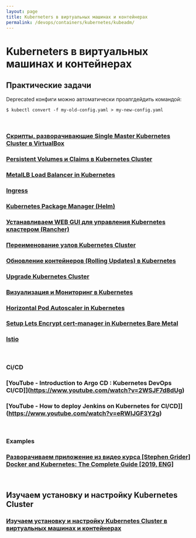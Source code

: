 ```yaml
---
layout: page
title: Kuberneters в виртуальных машинах и контейнерах
permalink: /devops/containers/kubernetes/kubeadm/
---
```


# Kuberneters в виртуальных машинах и контейнерах

## Практические задачи

Deprecated конфиги можно автоматически проапгдейдить командой:

    $ kubectl convert -f my-old-config.yaml > my-new-config.yaml

<br/>

### [Скрипты, разворачивающие Single Master Kubernetes Cluster в VirtualBox](/devops/containers/kubernetes/kubeadm/prepared-cluster/)

### [Persistent Volumes и Claims в Kubernetes Cluster](/devops/containers/kubernetes/kubeadm/persistence/)

### [MetalLB Load Balancer in Kubernetes](/devops/containers/kubernetes/kubeadm/metal-load-balancer/)

### [Ingress](/devops/containers/kubernetes/kubeadm/ingress/)

### [Kubernetes Package Manager (Helm)](/devops/containers/kubernetes/packaging/heml/)

### [Устанавливаем WEB GUI для управления Kubernetes кластером (Rancher)](/devops/containers/kubernetes/kubeadm/gui/rancher/)

### [Переименование узлов Kubernetes Cluster](/devops/containers/kubernetes/kubeadm/renaming-kubernetes-nodes/)

### [Обновление контейнеров (Rolling Updates) в Kubernetes](/devops/containers/kubernetes/kubeadm/rolling-updates/)

### [Upgrade Kubernetes Cluster](/devops/containers/kubernetes/kubeadm/upgrade-kubernetes-cluster/)

### [Визуализация и Мониторинг в Kubernetes](/devops/containers/kubernetes/kubeadm/monitoring/)

### [Horizontal Pod Autoscaler in Kubernetes](/devops/containers/kubernetes/kubeadm/horizontal-pod-autoscaler/)

### [Setup Lets Encrypt cert-manager in Kubernetes Bare Metal](/devops/containers/kubernetes/kubeadm/lets-encrypt/)

### [Istio](/devops/containers/kubernetes/service-mesh/istio/)

<br/>

### Ci/CD

### [YouTube - Introduction to Argo CD : Kubernetes DevOps CI/CD]](https://www.youtube.com/watch?v=2WSJF7d8dUg)

### [YouTube - How to deploy Jenkins on Kubernetes for CI/CD]](https://www.youtube.com/watch?v=eRWIJGF3Y2g)

<br/>

### Examples

### [Разворачиваем приложение из видео курса [Stephen Grider] Docker and Kubernetes: The Complete Guide [2019, ENG]](/devops/containers/kubernetes/kubeadm/grider-multi-pod-app/)

<br/>

## Изучаем установку и настройку Kubernetes Cluster

### [Изучаем установку и настройку Kubernetes Cluster в виртуальных машинах и контейнерах](/devops/containers/kubernetes/kubeadm/install/)
